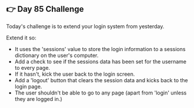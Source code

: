 ## 👉 Day 85 Challenge
Today's challenge is to extend your login system from yesterday.

Extend it so:

- It uses the 'sessions' value to store the login information to a sessions dictionary on the user's computer.
- Add a check to see if the sessions data has been set for the username to every page.
- If it hasn't, kick the user back to the login screen.
- Add a 'logout' button that clears the session data and kicks back to the login page.
- The user shouldn't be able to go to any page (apart from 'login' unless they are logged in.)
